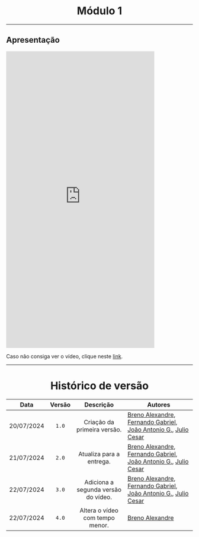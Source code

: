 <center>

# Módulo 1

</center>

---

## Apresentação

<iframe width="400" height="800" src="https://www.youtube-nocookie.com/embed/CGi_Lfw0Z5g?si=6360x47qhgjzhBVq" title="Prison Trading - Módulo 1 - Versão 2" frameborder="0" allow="accelerometer; autoplay; clipboard-write; encrypted-media; gyroscope; picture-in-picture; web-share" referrerpolicy="strict-origin-when-cross-origin" allowfullscreen></iframe>

Caso não consiga ver o vídeo, clique neste [link](https://www.youtube.com/watch?v=CGi_Lfw0Z5g).

---
<center>

# Histórico de versão

</center>

<div style="margin: 0 auto; width: fit-content;">

|    Data    | Versão |          Descrição                  | Autores                                                                                                                                                                                                 |
|:----------:|:------:|:-----------------------------------:|---------------------------------------------------------------------------------------------------------------------------------------------------------------------------------------------------------|
| 20/07/2024 | `1.0`  | Criação da primeira versão.         | [Breno Alexandre](https://github.com/brenoalexandre0), [Fernando Gabriel](https://github.com/show-dawn), [João Antonio G.](https://github.com/joaoseisei),  [Julio Cesar](https://github.com/julio1099) |
| 21/07/2024 | `2.0`  | Atualiza para a entrega.            | [Breno Alexandre](https://github.com/brenoalexandre0), [Fernando Gabriel](https://github.com/show-dawn), [João Antonio G.](https://github.com/joaoseisei),  [Julio Cesar](https://github.com/julio1099) |
| 22/07/2024 | `3.0`  | Adiciona a segunda versão do vídeo. | [Breno Alexandre](https://github.com/brenoalexandre0), [Fernando Gabriel](https://github.com/show-dawn), [João Antonio G.](https://github.com/joaoseisei),  [Julio Cesar](https://github.com/julio1099) |
| 22/07/2024 | `4.0`  | Altera o vídeo com tempo menor.     | [Breno Alexandre](https://github.com/brenoalexandre0)                                                                                                                                                   |

</div>
